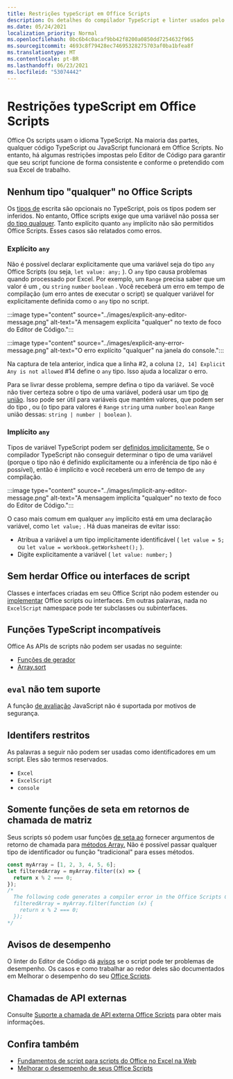 ```yaml
---
title: Restrições typeScript em Office Scripts
description: Os detalhes do compilador TypeScript e linter usados pelo editor de código Office Scripts.
ms.date: 05/24/2021
localization_priority: Normal
ms.openlocfilehash: 0bc6b4c0acaf9bb42f8200a0850dd7254632f965
ms.sourcegitcommit: 4693c8f79428ec74695328275703af0ba1bfea8f
ms.translationtype: MT
ms.contentlocale: pt-BR
ms.lasthandoff: 06/23/2021
ms.locfileid: "53074442"
---
```

# <a name="typescript-restrictions-in-office-scripts"></a>Restrições typeScript em Office Scripts

Office Os scripts usam o idioma TypeScript. Na maioria das partes, qualquer código TypeScript ou JavaScript funcionará em Office Scripts. No entanto, há algumas restrições impostas pelo Editor de Código para garantir que seu script funcione de forma consistente e conforme o pretendido com sua Excel de trabalho.

## <a name="no-any-type-in-office-scripts"></a>Nenhum tipo "qualquer" no Office Scripts

Os [tipos de](https://www.typescriptlang.org/docs/handbook/typescript-in-5-minutes.html) escrita são opcionais no TypeScript, pois os tipos podem ser inferidos. No entanto, Office scripts exige que uma variável não possa ser [do tipo qualquer](https://www.typescriptlang.org/docs/handbook/basic-types.html#any). Tanto explícito quanto `any` implícito não são permitidos Office Scripts. Esses casos são relatados como erros.

### <a name="explicit-any"></a>Explícito `any`

Não é possível declarar explicitamente que uma variável seja do tipo `any` Office Scripts (ou seja, `let value: any;` ). O `any` tipo causa problemas quando processado por Excel. Por exemplo, um `Range` precisa saber que um valor é um , ou `string` `number` `boolean` . Você receberá um erro em tempo de compilação (um erro antes de executar o script) se qualquer variável for explicitamente definida como o `any` tipo no script.

:::image type="content" source="../images/explicit-any-editor-message.png" alt-text="A mensagem explícita &quot;qualquer&quot; no texto de foco do Editor de Código.":::

:::image type="content" source="../images/explicit-any-error-message.png" alt-text="O erro explícito &quot;qualquer&quot; na janela do console.":::

Na captura de tela anterior, indica que a linha #2, a coluna `[2, 14] Explicit Any is not allowed` #14 define o `any` tipo. Isso ajuda a localizar o erro.

Para se livrar desse problema, sempre defina o tipo da variável. Se você não tiver certeza sobre o tipo de uma variável, poderá usar um tipo [de união](https://www.typescriptlang.org/docs/handbook/unions-and-intersections.html). Isso pode ser útil para variáveis que mantém valores, que podem ser do tipo , ou (o tipo para valores é `Range` `string` uma `number` `boolean` `Range` união dessas: `string | number | boolean` ).

### <a name="implicit-any"></a>Implícito `any`

Tipos de variável TypeScript podem ser [definidos implicitamente.](https://www.typescriptlang.org/docs/handbook/type-inference.html) Se o compilador TypeScript não conseguir determinar o tipo de uma variável (porque o tipo não é definido explicitamente ou a inferência de tipo não é possível), então é implícito e você receberá um erro de tempo de `any` compilação.

:::image type="content" source="../images/implicit-any-editor-message.png" alt-text="A mensagem implícita &quot;qualquer&quot; no texto de foco do Editor de Código.":::

O caso mais comum em qualquer `any` implícito está em uma declaração variável, como `let value;` . Há duas maneiras de evitar isso:

* Atribua a variável a um tipo implicitamente identificável ( `let value = 5;` ou `let value = workbook.getWorksheet();` ).
* Digite explicitamente a variável ( `let value: number;` )

## <a name="no-inheriting-office-script-classes-or-interfaces"></a>Sem herdar Office ou interfaces de script

Classes e interfaces criadas em seu Office Script não podem estender ou [implementar](https://www.typescriptlang.org/docs/handbook/classes.html#inheritance) Office scripts ou interfaces. Em outras palavras, nada no `ExcelScript` namespace pode ter subclasses ou subinterfaces.

## <a name="incompatible-typescript-functions"></a>Funções TypeScript incompatíveis

Office As APIs de scripts não podem ser usadas no seguinte:

* [Funções de gerador](https://developer.mozilla.org/docs/Web/JavaScript/Guide/Iterators_and_Generators#generator_functions)
* [Array.sort](https://developer.mozilla.org/docs/Web/JavaScript/Reference/Global_Objects/Array/sort)

## <a name="eval-is-not-supported"></a>`eval` não tem suporte

A função [de avaliação](https://developer.mozilla.org/docs/Web/JavaScript/Reference/Global_Objects/eval) JavaScript não é suportada por motivos de segurança.

## <a name="restricted-identifers"></a>Identifers restritos

As palavras a seguir não podem ser usadas como identificadores em um script. Eles são termos reservados.

* `Excel`
* `ExcelScript`
* `console`

## <a name="only-arrow-functions-in-array-callbacks"></a>Somente funções de seta em retornos de chamada de matriz

Seus scripts só podem usar funções [de seta ao](https://developer.mozilla.org/docs/Web/JavaScript/Reference/Functions/Arrow_functions) fornecer argumentos de retorno de chamada para [métodos Array.](https://developer.mozilla.org/docs/Web/JavaScript/Reference/Global_Objects/Array) Não é possível passar qualquer tipo de identificador ou função "tradicional" para esses métodos.

```TypeScript
const myArray = [1, 2, 3, 4, 5, 6];
let filteredArray = myArray.filter((x) => {
  return x % 2 === 0;
});
/*
  The following code generates a compiler error in the Office Scripts Code Editor.
  filteredArray = myArray.filter(function (x) {
    return x % 2 === 0;
  });
*/
```

## <a name="performance-warnings"></a>Avisos de desempenho

O linter do Editor de Código dá [avisos](https://wikipedia.org/wiki/Lint_(software)) se o script pode ter problemas de desempenho. Os casos e como trabalhar ao redor deles são documentados em Melhorar o desempenho do seu [Office Scripts](web-client-performance.md).

## <a name="external-api-calls"></a>Chamadas de API externas

Consulte [Suporte a chamada de API externa Office Scripts](external-calls.md) para obter mais informações.

## <a name="see-also"></a>Confira também

* [Fundamentos de script para scripts do Office no Excel na Web](scripting-fundamentals.md)
* [Melhorar o desempenho de seus Office Scripts](web-client-performance.md)
